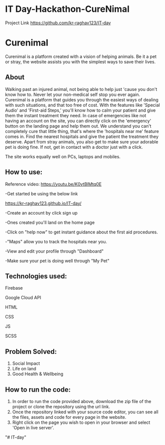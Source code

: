 # IT Day-Hackathon-CureNimal
Project Link https://github.com/kr-raghav123/IT-day



# Curenimal 
Curenimal is a platform created with a vision of helping animals. Be it a pet or stray, the website assists you with the simplest ways to save their lives. 

## About

Walking past an injured animal, not being able to help just 'cause you don't know how to. Never let your non-medical self stop you ever again. Curenimal is a platform that guides you through the easiest ways of dealing with such situations, and that too free of cost. With the features like 'Special Audio' and 'First-aid Steps,' you'll know how to calm your patient and give them the instant treatment they need. In case of emergencies like not having an account on the site, you can directly click on the 'emergency' button on the landing page and help them out. We understand you can't completely cure that little thing, that's where the 'hospitals near me' feature comes in. Find the nearest hospitals and give the patient the treatment they deserve. Apart from stray animals, you also get to make sure your adorable pet is doing fine. If not, get in contact with a doctor just with a click. 

The site works equally well on PCs, laptops and mobiles. 

## How to use:

Reference video: https://youtu.be/K0vtBlMtq0E  

-Get started be using the below link 

https://kr-raghav123.github.io/IT-day/

-Create an account by click sign up

-Ones created you'll land on the home page 

-Click on "help now" to get instant guidance about the first aid procedures. 

-"Maps" allow you to track the hospitals near you.

-View and edit your profile through "Dashboard"

-Make sure your pet is doing well through "My Pet"

## Technologies used:
 Firebase
 
 Google Cloud API
 
 HTML
 
 CSS
 
 JS
 
 SCSS
 
 ## Problem Solved:
 1. Social Impact
 2. Life on land
 3. Good Health & Wellbeing

## How to run the code:

1. In order to run the code provided above, download the zip file of the project or clone the repository using the url link.
2. Once the repository linked with your source code editor, you can see all the files, assets and code for every page in the website.
3. Right click on the page you wish to open in your browser and select 'Open in live server'.

"# IT-day" 
